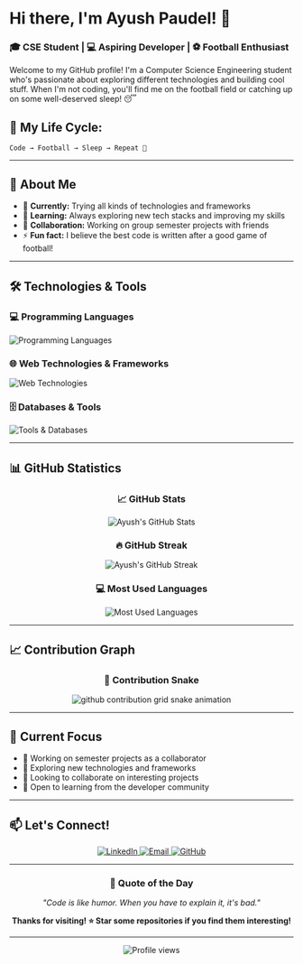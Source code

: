 # Hi there, I'm Ayush Paudel! 👋

### 🎓 CSE Student | 💻 Aspiring Developer | ⚽ Football Enthusiast

Welcome to my GitHub profile! I'm a Computer Science Engineering student who's passionate about exploring different technologies and building cool stuff. When I'm not coding, you'll find me on the football field or catching up on some well-deserved sleep! 😴

## 🔄 My Life Cycle:
```
Code → Football → Sleep → Repeat 🔁
```

---

## 🚀 About Me

- 🎯 **Currently:** Trying all kinds of technologies and frameworks
- 🌱 **Learning:** Always exploring new tech stacks and improving my skills
- 👥 **Collaboration:** Working on group semester projects with friends
- ⚡ **Fun fact:** I believe the best code is written after a good game of football!

---

## 🛠️ Technologies & Tools

### 💻 Programming Languages
<p align="left">
  <img src="https://skillicons.dev/icons?i=python,js,cpp,c" alt="Programming Languages" />
</p>

### 🌐 Web Technologies & Frameworks
<p align="left">
  <img src="https://skillicons.dev/icons?i=react,flask,tailwind,html,css" alt="Web Technologies" />
</p>

### 🗄️ Databases & Tools
<p align="left">
  <img src="https://skillicons.dev/icons?i=postgres,git,github,vscode" alt="Tools & Databases" />
</p>

---

## 📊 GitHub Statistics

<div align="center">
  
  ### 📈 GitHub Stats
  <img src="https://github-readme-stats.vercel.app/api?username=knightR1DER&show_icons=true&theme=tokyonight&hide_border=true&count_private=true" alt="Ayush's GitHub Stats" />
  
  ### 🔥 GitHub Streak
  <img src="https://github-readme-streak-stats.herokuapp.com/?user=knightR1DER&theme=tokyonight&hide_border=true" alt="Ayush's GitHub Streak" />
  
  ### 💻 Most Used Languages
  <img src="https://github-readme-stats.vercel.app/api/top-langs/?username=knightR1DER&layout=compact&theme=tokyonight&hide_border=true&count_private=true" alt="Most Used Languages" />
  
</div>

---

## 📈 Contribution Graph

<div align="center">
  
  ### 🐍 Contribution Snake
  <picture>
    <source media="(prefers-color-scheme: dark)" srcset="https://raw.githubusercontent.com/knightR1DER/knightR1DER/output/github-contribution-grid-snake-dark.svg">
    <source media="(prefers-color-scheme: light)" srcset="https://raw.githubusercontent.com/knightR1DER/knightR1DER/output/github-contribution-grid-snake.svg">
    <img alt="github contribution grid snake animation" src="https://raw.githubusercontent.com/knightR1DER/knightR1DER/output/github-contribution-grid-snake.svg">
  </picture>
  
</div>

---

## 🎯 Current Focus

- 🔭 Working on semester projects as a collaborator
- 🌱 Exploring new technologies and frameworks
- 👯 Looking to collaborate on interesting projects
- 🤝 Open to learning from the developer community

---

## 📫 Let's Connect!

<p align="center">
  <a href="https://linkedin.com/in/ayush-paudel">
    <img src="https://img.shields.io/badge/LinkedIn-0077B5?style=for-the-badge&logo=linkedin&logoColor=white" alt="LinkedIn" />
  </a>
  <a href="mailto:ayush.paudel@example.com">
    <img src="https://img.shields.io/badge/Email-D14836?style=for-the-badge&logo=gmail&logoColor=white" alt="Email" />
  </a>
  <a href="https://github.com/knightR1DER">
    <img src="https://img.shields.io/badge/GitHub-100000?style=for-the-badge&logo=github&logoColor=white" alt="GitHub" />
  </a>
</p>

---

<div align="center">
  
  ### 💭 Quote of the Day
  *"Code is like humor. When you have to explain it, it's bad."* 
  
  **Thanks for visiting! ⭐ Star some repositories if you find them interesting!**
  
</div>

---

<p align="center">
  <img src="https://komarev.com/ghpvc/?username=knightR1DER&color=blueviolet&style=flat-square&label=Profile+Views" alt="Profile views" />
</p>
